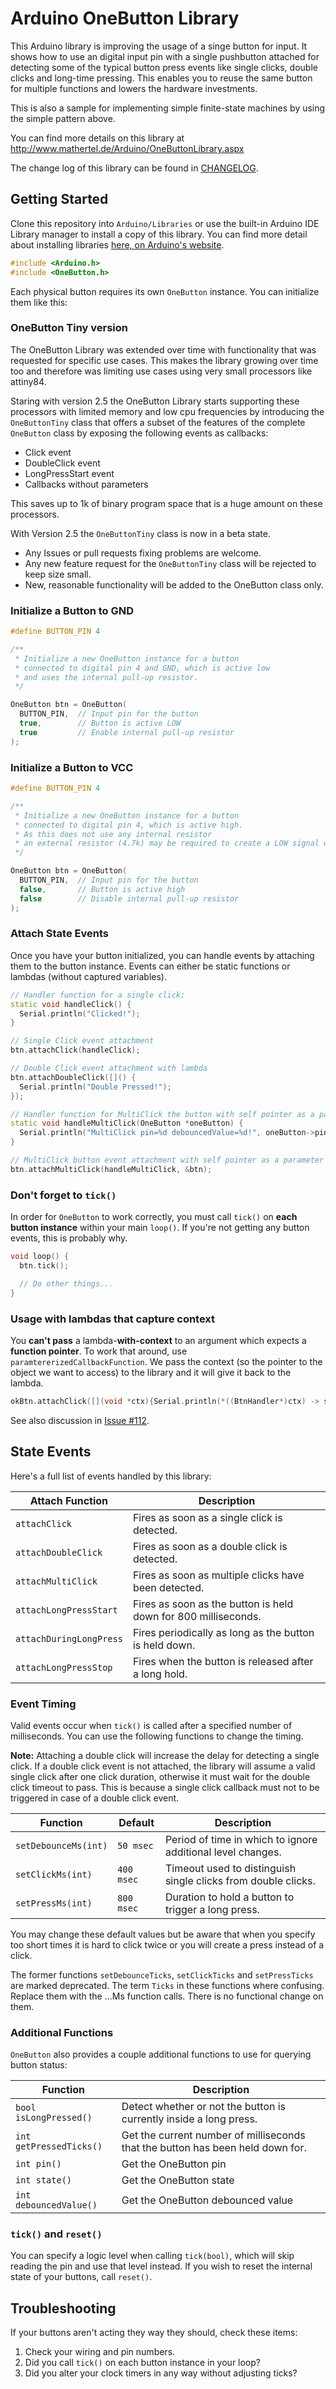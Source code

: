 # Arduino OneButton Library

This Arduino library is improving the usage of a singe button for input.
It shows how to use an digital input pin with a single pushbutton attached
for detecting some of the typical button press events like single clicks, double clicks and long-time pressing.
This enables you to reuse the same button for multiple functions and lowers the hardware investments.

This is also a sample for implementing simple finite-state machines by using the simple pattern above.

You can find more details on this library at
<http://www.mathertel.de/Arduino/OneButtonLibrary.aspx>

The change log of this library can be found in [CHANGELOG](CHANGELOG.md).

## Getting Started

Clone this repository into `Arduino/Libraries` or use the built-in Arduino IDE Library manager to install
a copy of this library. You can find more detail about installing libraries
[here, on Arduino's website](https://www.arduino.cc/en/guide/libraries).

```CPP
#include <Arduino.h>
#include <OneButton.h>
```

Each physical button requires its own `OneButton` instance. You can initialize them like this:


### OneButton Tiny version

The OneButton Library was extended over time with functionality that was requested for specific
use cases. This makes the library growing over time too and therefore was limiting use cases using very small processors like attiny84.

Staring with version 2.5 the OneButton Library starts supporting these processors with limited
memory and low cpu frequencies by introducing the `OneButtonTiny` class that offers a subset of
the features of the complete `OneButton` class by exposing the following events as callbacks:

* Click event
* DoubleClick event
* LongPressStart event
* Callbacks without parameters

This saves up to 1k of binary program space that is a huge amount on these processors.

With Version 2.5 the `OneButtonTiny` class is now in a beta state.

* Any Issues or pull requests fixing problems are welcome.
* Any new feature request for the `OneButtonTiny` class will be rejected to keep size small.
* New, reasonable functionality will be added to the OneButton class only.


### Initialize a Button to GND

```CPP
#define BUTTON_PIN 4

/**
 * Initialize a new OneButton instance for a button
 * connected to digital pin 4 and GND, which is active low
 * and uses the internal pull-up resistor.
 */

OneButton btn = OneButton(
  BUTTON_PIN,  // Input pin for the button
  true,        // Button is active LOW
  true         // Enable internal pull-up resistor
);
```

### Initialize a Button to VCC

```CPP
#define BUTTON_PIN 4

/**
 * Initialize a new OneButton instance for a button
 * connected to digital pin 4, which is active high.
 * As this does not use any internal resistor
 * an external resistor (4.7k) may be required to create a LOW signal when the button is not pressed.
 */

OneButton btn = OneButton(
  BUTTON_PIN,  // Input pin for the button
  false,       // Button is active high
  false        // Disable internal pull-up resistor
);
```

### Attach State Events

Once you have your button initialized, you can handle events by attaching them to the button
instance. Events can either be static functions or lambdas (without captured variables).

```CPP
// Handler function for a single click:
static void handleClick() {
  Serial.println("Clicked!");
}

// Single Click event attachment
btn.attachClick(handleClick);

// Double Click event attachment with lambda
btn.attachDoubleClick([]() {
  Serial.println("Double Pressed!");
});

// Handler function for MultiClick the button with self pointer as a parameter
static void handleMultiClick(OneButton *oneButton) {
  Serial.println("MultiClick pin=%d debouncedValue=%d!", oneButton->pin(), oneButton->debouncedValue());
}

// MultiClick button event attachment with self pointer as a parameter
btn.attachMultiClick(handleMultiClick, &btn);
```

### Don't forget to `tick()`

In order for `OneButton` to work correctly, you must call `tick()` on __each button instance__
within your main `loop()`. If you're not getting any button events, this is probably why.

```CPP
void loop() {
  btn.tick();

  // Do other things...
}
```

### Usage with lambdas that capture context

You __can't pass__ a lambda-__with-context__ to an argument which expects a __function pointer__. To work that around,
use `paramtererizedCallbackFunction`. We pass the context (so the pointer to the object we want to access) to the library
and it will give it back to the lambda.

```CPP
okBtn.attachClick([](void *ctx){Serial.println(*((BtnHandler*)ctx) -> state);}, this);
```

See also discussion in [Issue #112](https://github.com/mathertel/OneButton/issues/112).

## State Events

Here's a full list of events handled by this library:

| Attach Function         | Description                                                   |
| ----------------------- | ------------------------------------------------------------- |
| `attachClick`           | Fires as soon as a single click is detected.                  |
| `attachDoubleClick`     | Fires as soon as a double click is detected.                  |
| `attachMultiClick`      | Fires as soon as multiple clicks have been detected.          |
| `attachLongPressStart`  | Fires as soon as the button is held down for 800 milliseconds.|
| `attachDuringLongPress` | Fires periodically as long as the button is held down.        |
| `attachLongPressStop`   | Fires when the button is released after a long hold.          |

### Event Timing

Valid events occur when `tick()` is called after a specified number of milliseconds. You can use
the following functions to change the timing.

__Note:__ Attaching a double click will increase the delay for detecting a single click. If a double
click event is not attached, the library will assume a valid single click after one click duration,
otherwise it must wait for the double click timeout to pass.
This is because a single click callback must not to be triggered in case of a double click event.

| Function                | Default    | Description                                                   |
| ----------------------- | ---------- | ------------------------------------------------------------- |
| `setDebounceMs(int)`    | `50 msec`  | Period of time in which to ignore additional level changes.   |
| `setClickMs(int)`       | `400 msec` | Timeout used to distinguish single clicks from double clicks. |
| `setPressMs(int)`       | `800 msec` | Duration to hold a button to trigger a long press.            |

You may change these default values but be aware that when you specify too short times
it is hard to click twice or you will create a press instead of a click.

The former functions `setDebounceTicks`, `setClickTicks` and `setPressTicks` are marked deprecated.
The term `Ticks` in these functions where confusing. Replace them with the ...Ms function calls.
There is no functional change on them.

### Additional Functions

`OneButton` also provides a couple additional functions to use for querying button status:

| Function                | Description                                                                    |
| ----------------------- | ------------------------------------------------------------------------------ |
| `bool isLongPressed()`  | Detect whether or not the button is currently inside a long press.             |
| `int getPressedTicks()` | Get the current number of milliseconds that the button has been held down for. |
| `int pin()`             | Get the OneButton pin                                                          |
| `int state()`           | Get the OneButton state                                                        |
| `int debouncedValue()`  | Get the OneButton debounced value                                              |

### `tick()` and `reset()`

You can specify a logic level when calling `tick(bool)`, which will skip reading the pin and use
that level instead. If you wish to reset the internal state of your buttons, call `reset()`.

## Troubleshooting

If your buttons aren't acting they way they should, check these items:

1. Check your wiring and pin numbers.
2. Did you call `tick()` on each button instance in your loop?
3. Did you alter your clock timers in any way without adjusting ticks?
